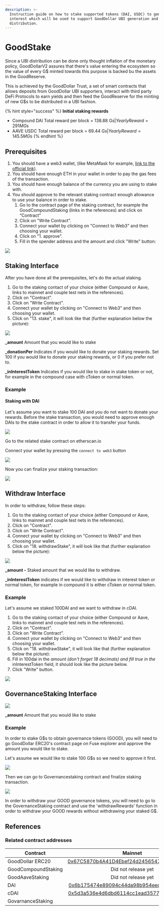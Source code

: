 ```yaml
---
description: >-
  Instruction guide on how to stake supported tokens (DAI, USDC) to generate
  interest which will be used to support GoodDollar UBI generation and
  distribution.
---
```


# GoodStake

Since a UBI distribution can be done only thought inflation of the monetary policy, GoodDollarV2 assures that there's value entering the ecosystem so the value of every G$ minted towards this purpose is backed bu the assets in the GoodReserve.

This is achieved by the GoodDollar Trust, a set of smart contracts that allows deposits from GoodDollar UBI supporters, interact with third party DeFi Protocols to earn yields and then feed the GoodReserve for the minting of new G$s to be distributed in a UBI fashion.

{% hint style="success" %}
**Initial staking rewards**

* Compound DAI Total reward per block = 138.88 G$s | Yearly Reward = 291M G$s
* AAVE USDC Total reward per block = 69.44 G$s | Yearly Reward = 145.5M G$s
{% endhint %}

## Prerequisites

1. You should have a web3 wallet, (like MetaMask for example, [link to the official link](https://www.google.com/url?q=https://metamask.io/\&sa=D\&source=editors\&ust=1634809220729000\&usg=AOvVaw3sIQw4vzOnSgl4wX-4lv4E)).
2. You should have enough ETH in your wallet in order to pay the gas fees of the transaction.
3. You should have enough balance of the currency you are using to stake with.
4. You should approve to the relevant staking contract enough allowance to use your balance in order to stake.
   1. Go to the contract page of the staking contract, for example the GoodCompoundStaking (links in the references) and click on “Contract”
   2. Click on "Write Contract".
   3. Connect your wallet by clicking on "Connect to Web3" and then choosing your wallet.
   4. Click on "1. approve".
   5. Fill in the spender address and the amount and click "Write" button:

![](<../.gitbook/assets/Screenshot 2021-09-20 at 21.33.25.png>)

## Staking Interface

After you have done all the prerequisites, let's do the actual staking.

1. Go to the staking contact of your choice (either Compound or Aave, links to mainnet and couple test nets in the references).
2. Click on "Contract".
3. Click on "Write Contract".
4. Connect your wallet by clicking on "Connect to Web3" and then choosing your wallet.
5. Click on "13. stake", it will look like that (further explanation below the picture):

![](<../.gitbook/assets/Screenshot 2021-09-20 at 21.25.52.png>)

**\_amount** Amount that you would like to stake

**\_donationPer** Indicates if you would like to donate your staking rewards. Set 100 if you would like to donate your staking rewards, or 0 if you prefer not to.

**\_inInterestToken** Indicates if you would like to stake in stake token or not, for example in the compound case with cToken or normal token.

### Example

#### Staking with DAI

Let's assume you want to stake 100 DAI and you do not want to donate your rewards. Before the stake transaction, you would need to approve enough DAIs to the stake contract in order to allow it to transfer your funds.

![](<../.gitbook/assets/Screenshot 2021-09-20 at 21.33.25.png>)

Go to the related stake contract on etherscan.io

Connect your wallet by pressing the `connect to web3` button&#x20;

![](<../.gitbook/assets/image (1).png>)

Now you can finalize your staking transaction:

![](<../.gitbook/assets/Screenshot 2021-09-20 at 21.37.30.png>)

## Withdraw Interface

In order to withdraw, follow these steps:

1. Go to the staking contact of your choice (either Compound or Aave, links to mainnet and couple test nets in the references).
2. Click on "Contract".
3. Click on "Write Contract".
4. Connect your wallet by clicking on "Connect to Web3" and then choosing your wallet.
5. Click on "18. withdrawStake", it will look like that (further explanation below the picture):

![](<../.gitbook/assets/Screenshot 2021-09-20 at 21.39.18.png>)

**\_amount -** Staked amount that we would like to withdraw.&#x20;

**\_inInterestToken** indicates if we would like to withdraw in interest token or normal token, for example in compound it is either cToken or normal token.

### Example

Let's assume we staked 100DAI and we want to withdraw in cDAI.

1. Go to the staking contact of your choice (either Compound or Aave, links to mainnet and couple test nets in the references).
2. Click on "Contract".
3. Click on "Write Contract".
4. Connect your wallet by clicking on "Connect to Web3" and then choosing your wallet.
5. Click on "18. withdrawStake", it will look like that (further explanation below the picture):
6. Fill in 100dai in the _amount (don't forget 18 decimals) and fill true in the_ inInterestToken field, it should look like the picture below.
7. Click "Write" button.

![](<../.gitbook/assets/Screenshot 2021-09-20 at 21.42.16.png>)



## **GovernanceStaking Interface**

![](<../.gitbook/assets/Screenshot 2021-09-21 at 19.59.07.png>)

**\_amount** Amount that you would like to stake

### Example

In order to stake G$s to obtain governance tokens (GOOD), you will need to go GoodDollar ERC20's contract page on Fuse explorer and approve the amount you would like to stake.

Let's assume we would like to stake 100 G$s so we need to approve it first.

![](<../.gitbook/assets/Screenshot 2021-09-22 at 12.46.56.png>)

Then we can go to Governancestaking contract and finalize staking transaction.

![](<../.gitbook/assets/Screenshot 2021-09-22 at 12.49.00.png>)

In order to withdraw your GOOD governance tokens, you will need to go to the GovernanceStaking contract and use the 'withdrawRewards' function in order to withdraw your GOOD rewards without withdrawing your staked G$.

## References

### Related contract addresses

| **Contract**        |                                                        Mainnet                                                        | Kovan                                                                                                                                     | Ropsten                                                                                                                            |                                                                                                                           |
| ------------------- | :-------------------------------------------------------------------------------------------------------------------: | ----------------------------------------------------------------------------------------------------------------------------------------- | ---------------------------------------------------------------------------------------------------------------------------------- | ------------------------------------------------------------------------------------------------------------------------- |
| GoodDollar ERC20    | [0x67C5870b4A41D4Ebef24d2456547A03F1f3e094B](https://etherscan.io/address/0x67C5870b4A41D4Ebef24d2456547A03F1f3e094B) | [0x46183b8822BB7Cbf27E10A1acc95DfB3b5f0ec79](https://kovan.etherscan.io/address/0x46183b8822BB7Cbf27E10A1acc95DfB3b5f0ec79)               | [0x4738C5e91C4F809da21DD0Df4B5aD5f699878C1c](https://ropsten.etherscan.io/address/0x4738C5e91C4F809da21DD0Df4B5aD5f699878C1c)      |                                                                                                                           |
| GoodCompoundStaking |                                                  Did not release yet                                                  | [0xbc371C5c98D40De18382E3e0Eeb58805d76D3D50](https://kovan.etherscan.io/address/0xbc371c5c98d40de18382e3e0eeb58805d76d3d50#writeContract) | [0x410c9c4688B3f1f065c41F2b86BEc673A9bb7171](https://ropsten.etherscan.io/address/0x410c9c4688B3f1f065c41F2b86BEc673A9bb7171#code) |                                                                                                                           |
| GoodAaveStaking     |                                                  Did not release yet                                                  | [0x97336539bF2ab85ED83e63f294af113A7A110Cd3](https://kovan.etherscan.io/address/0x97336539bF2ab85ED83e63f294af113A7A110Cd3)               |                                                                                                                                    |                                                                                                                           |
| DAI                 |  [0x6b175474e89094c44da98b954eedeac495271d0f](https://etherscan.io/token/0x6b175474e89094c44da98b954eedeac495271d0f)  | [0x4f96fe3b7a6cf9725f59d353f723c1bdb64ca6aa](https://kovan.etherscan.io/address/0x4f96fe3b7a6cf9725f59d353f723c1bdb64ca6aa#code)          | [0xB5E5D0F8C0cbA267CD3D7035d6AdC8eBA7Df7Cdd](https://ropsten.etherscan.io/address/0xB5E5D0F8C0cbA267CD3D7035d6AdC8eBA7Df7Cdd)      |                                                                                                                           |
| cDAI                |  [0x5d3a536e4d6dbd6114cc1ead35777bab948e3643](https://etherscan.io/token/0x5d3a536e4d6dbd6114cc1ead35777bab948e3643)  | [0xf0d0eb522cfa50b716b3b1604c4f0fa6f04376ad](https://kovan.etherscan.io/address/0xf0d0eb522cfa50b716b3b1604c4f0fa6f04376ad)               |                                                                                                                                    |                                                                                                                           |
| GovarnanceStaking   |                                                                                                                       |                                                                                                                                           |                                                                                                                                    | [0xFAF457Fb4A978Be059506F6CD41f9B30fCa753b0](https://explorer.fuse.io/address/0xFAF457Fb4A978Be059506F6CD41f9B30fCa753b0) |





